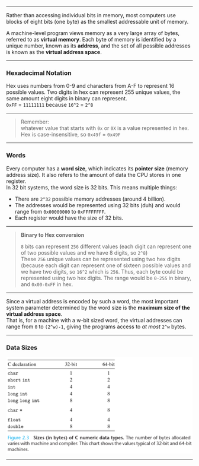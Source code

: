 ______
Rather than accessing individual bits in memory, most computers use blocks of eight bits (one byte) as the smallest addressable unit  of memory. 

A machine-level program views memory as a very large array of bytes, referred to as **virtual memory**. Each byte of memory is identified by a unique number, known as its **address**, and the set of all possible addresses is known as the **virtual address space**.
______
### Hexadecimal Notation
Hex uses numbers from 0-9 and characters from A-F to represent 16 possible values.
Two digits in hex can represent 255 unique values, the same amount eight digits in binary can represent.  
`0xFF` = `11111111` because `16^2` = `2^8`
___
> Remember:  
> whatever value that starts with `0x` or `0X` is a value represented in hex. Hex is case-insensitive, so `0x49f` = `0x49F`
_____
### Words
Every computer has a **word size**, which indicates its **pointer size** (memory address size). It also refers to the amount of data the CPU stores in one register.  
In 32 bit systems, the word size is 32 bits. This means multiple things:
- There are `2^32` possible memory addresses (around 4 billion).
- The addresses would be represented using 32 bits (duh) and would range from `0x00000000` to `0xFFFFFFFF`.
- Each register would have the size of 32 bits.

______
> **Binary to Hex conversion**
> 
> `8` bits can represent `256` different values (each digit can represent one of two possible values and we have 8 digits, so `2^8`)   
> These `256` unique values can be represented using two hex digits (because each digit can represent one of sixteen possible values and we have two digits, so `16^2` which is `256`.
> Thus, each byte could be represented using two hex digits. The range would be `0-255` in binary, and `0x00-0xFF` in hex.
_____

Since a virtual address is encoded by such a word, the most important system parameter determined by the word size is the **maximum size of the virtual address space**.  
That is, for a machine with a w-bit sized word, the virtual addresses can range from `0` to `(2^w)-1`, giving the programs access to *at most* `2^w` bytes.

_____
### Data Sizes
![](images/2.1.png)
_________________
